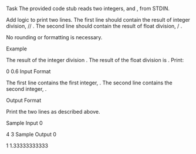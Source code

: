 Task
The provided code stub reads two integers,  and , from STDIN.

Add logic to print two lines. The first line should contain the result of integer division,  // . The second line should contain the result of float division,  / .

No rounding or formatting is necessary.

Example


The result of the integer division .
The result of the float division is .
Print:

0
0.6
Input Format

The first line contains the first integer, .
The second line contains the second integer, .

Output Format

Print the two lines as described above.

Sample Input 0

4
3
Sample Output 0

1
1.33333333333
